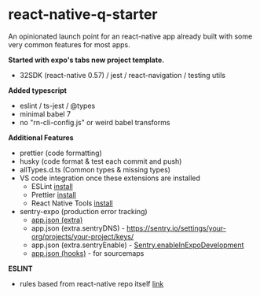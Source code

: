# react-native-q-starter

An opinionated launch point for an react-native app already built with some very common features for most apps.

**Started with expo's tabs new project template.**

- 32SDK (react-native 0.57) / jest / react-navigation / testing utils

**Added typescript**

- eslint / ts-jest / @types
- minimal babel 7
- no "rn-cli-config.js" or weird babel transforms

**Additional Features**

- prettier (code formatting)
- husky (code format & test each commit and push)
- allTypes.d.ts (Common types & missing types)
- VS code integration once these extensions are installed
  - ESLint [install](https://marketplace.visualstudio.com/items?itemName=dbaeumer.vscode-eslint)
  - Prettier [install](https://marketplace.visualstudio.com/items?itemName=esbenp.prettier-vscode)
  - React Native Tools [install](https://marketplace.visualstudio.com/items?itemName=vsmobile.vscode-react-native)
- sentry-expo (production error tracking)
  - [app.json (extra)](https://docs.expo.io/versions/latest/workflow/configuration/#extra)
  - app.json (extra.sentryDNS) - https://sentry.io/settings/your-org/projects/your-project/keys/
  - app.json (extra.sentryEnable) - [Sentry.enableInExpoDevelopment](https://docs.expo.io/versions/latest/guides/using-sentry/)
  - [app.json (hooks)](https://docs.expo.io/versions/latest/guides/using-sentry/) - for sourcemaps

**ESLINT**

- rules based from react-native repo itself [link](https://github.com/facebook/react-native/blob/master/.eslintrc)
